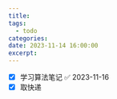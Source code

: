 ```yaml
---
title: 
tags:
  - todo
categories: 
date: 2023-11-14 16:00:00
excerpt:
---
```

- [x] 学习算法笔记 ✅ 2023-11-16
- [x] 取快递
